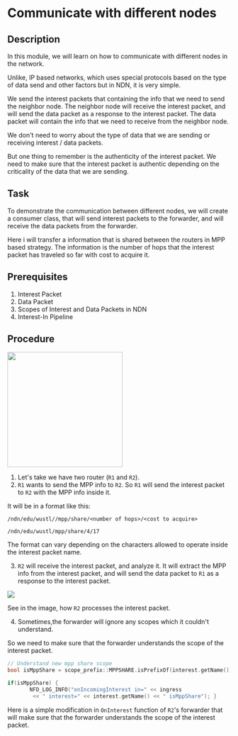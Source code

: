 # Communicate with different nodes

## Description

In this module, we will learn on how to communicate with different nodes in the network.

Unlike, IP based networks, which uses special protocols based on the type of data send and other factors but in NDN, it is very simple.

We send the interest packets that containing the info that we need to send the neighbor node. The neighbor node will receive the interest packet, and will send the data packet as a response to the interest packet. The data packet will contain the info that we need to receive from the neighbor node.

We don't need to worry about the type of data that we are sending or receiving interest / data packets.

But one thing to remember is the authenticity of the interest packet. We need to make sure that the interest packet is authentic depending on the criticality of the data that we are sending.

## Task

To demonstrate the communication between different nodes, we will create a consumer class, that will send interest packets to the forwarder, and will receive the data packets from the forwarder. 

Here i will transfer a information that is shared between the routers in MPP based strategy. The information is the number of hops that the interest packet has traveled so far with cost to acquire it.

## Prerequisites

1. Interest Packet
2. Data Packet
3. Scopes of Interest and Data Packets in NDN
4. Interest-In Pipeline

## Procedure

<image src="./../communication/Router_comm.png" height=260px>

1. Let's take we have two router (`R1` and `R2`).
2. `R1` wants to send the MPP info to `R2`. So `R1` will send the interest packet to `R2` with the MPP info inside it.

It will be in a format like this:

```
/ndn/edu/wustl//mpp/share/<number of hops>/<cost to acquire>

/ndn/edu/wustl/mpp/share/4/17

```

The format can vary depending on the characters allowed to operate inside the interest packet name.

3. `R2` will receive the interest packet, and analyze it. It will extract the MPP info from the interest packet, and will send the data packet to `R1` as a response to the interest packet.


<image src="./../communication/router_communication.png">

See in the image, how `R2` processes the interest packet.

4. Sometimes,the forwarder will ignore any scopes which it couldn't understand. 

So we need to make sure that the forwarder understands the scope of the interest packet.

```cpp
// Understand new mpp share scope
bool isMppShare = scope_prefix::MPPSHARE.isPrefixOf(interest.getName());

if(isMppShare) {
       NFD_LOG_INFO("onIncomingInterest in=" << ingress
        << " interest=" << interest.getName() << " isMppShare"); }
````

Here is a simple modification in `OnInterest` function of `R2`'s forwarder that will make sure that the forwarder understands the scope of the interest packet.
